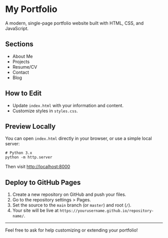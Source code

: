 # My Portfolio

A modern, single-page portfolio website built with HTML, CSS, and JavaScript.

## Sections

- About Me
- Projects
- Resume/CV
- Contact
- Blog

## How to Edit

- Update `index.html` with your information and content.
- Customize styles in `styles.css`.

## Preview Locally

You can open `index.html` directly in your browser, or use a simple local server:

```
# Python 3.x
python -m http.server
```

Then visit [http://localhost:8000](http://localhost:8000)

## Deploy to GitHub Pages

1. Create a new repository on GitHub and push your files.
2. Go to the repository settings > Pages.
3. Set the source to the `main` branch (or `master`) and root (`/`).
4. Your site will be live at `https://yourusername.github.io/repository-name/`.

---

Feel free to ask for help customizing or extending your portfolio!
